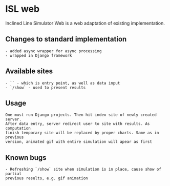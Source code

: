 # ISL web
Inclined Line Simulator Web is a web adaptation of existing implementation.

## Changes to standard implementation
    - added async wrapper for async processing
    - wrapped in Django framework
    
## Available sites
    - `` - which is entry point, as well as data input
    - `/show` - used to present results
    
## Usage
    One must run Django projects. Then hit index site of newly created server.
    After data entry, server redirect user to site with results. As computation 
    finish temporary site will be replaced by proper charts. Same as in previous
    version, animated gif with entire simulation will apear as first
    
## Known bugs
    - Refreshing `/show` site when simulation is in place, cause show of partial
    previous results, e.g. gif animation 
